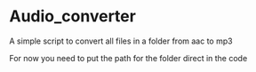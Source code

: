 # Audio_converter
A simple script to convert all files in a folder from aac to mp3

For now you need to put the path for the folder direct in the code
